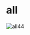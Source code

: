 # all
![all44](https://github.com/shimaafathi123/ITI_OS_intake44/assets/93112282/3c613eae-eecf-42fc-ae06-b64525040d61)
